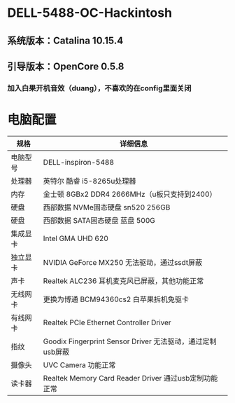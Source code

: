 # DELL-5488-OC-Hackintosh
## 系统版本：Catalina 10.15.4 
## 引导版本：OpenCore 0.5.8
### 加入白果开机音效（duang），不喜欢的在config里面关闭

# 电脑配置
| 规格     | 详细信息                                     |
| -------- | ---------------------------------------- |
| 电脑型号 | DELL-inspiron-5488             |
| 处理器   | 英特尔 酷睿 i5-8265u处理器             |
| 内存     | 金士顿 8GBx2  DDR4 2666MHz（u板只支持到2400）                 |
| 硬盘     | 西部数据 NVMe固态硬盘 sn520 256GB                  |
| 硬盘     | 西部数据 SATA固态硬盘 蓝盘 500G                  |
| 集成显卡 | Intel GMA UHD 620                          |
| 独立显卡 | NVIDIA GeForce MX250   无法驱动，通过ssdt屏蔽                       |
| 声卡     | Realtek ALC236   耳机麦克风已屏蔽，其他功能正常                  |
| 无线网卡 | 更换为博通 BCM94360cs2 白苹果拆机免驱卡                   |
| 有线网卡 | Realtek PCIe Ethernet Controller Driver                  |
| 指纹    | Goodix Fingerprint Sensor Driver 无法驱动，通过定制usb屏蔽                        |
| 摄像头  | UVC Camera 功能正常                        |
| 读卡器  |Realtek Memory Card Reader Driver      通过usb定制功能正常                  |


